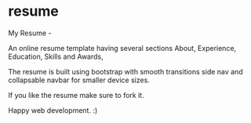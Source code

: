 # resume

My Resume -

An online resume template having several sections About, Experience, Education, Skills and Awards,

The resume is built using bootstrap with smooth transitions side nav and collapsable navbar for smaller device sizes.

If you like the resume make sure to fork it.

Happy web development. :)
